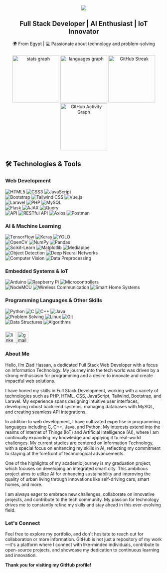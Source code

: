 <h1 align="center">
    <img src="https://readme-typing-svg.herokuapp.com/?font=Righteous&size=35&center=true&vCenter=true&width=500&height=70&duration=4000&lines=Hello+there!+👋;+I'm+Ziad+Hassan;" />
</h1>

<h2 align="center">Full Stack Developer | AI Enthusiast | IoT Innovator</h2>

<p align="center">
    🌍 From Egypt | 💻 Passionate about technology and problem-solving
</p>

###

<div align="center">
  <!-- GitHub Stats -->
  <img src="https://github-readme-stats.vercel.app/api?username=Ziad-Abaza&hide_title=false&hide_rank=false&show_icons=true&include_all_commits=true&count_private=true&disable_animations=false&theme=dracula&locale=en&hide_border=false" height="150" alt="stats graph"  />
  
  <!-- Most Used Languages -->
  <img src="https://github-readme-stats.vercel.app/api/top-langs?username=Ziad-Abaza&locale=en&hide_title=false&layout=compact&card_width=320&langs_count=5&theme=dracula&hide_border=false" height="150" alt="languages graph"  />
  
  <!-- Streak Stats -->
  <img src="https://github-readme-streak-stats.herokuapp.com/?user=Ziad-Abaza&theme=dracula&hide_border=false" alt="GitHub Streak" height="150" />
  
  <!-- Contribution Graph -->
  <img src="https://github-readme-activity-graph.cyclic.app/graph?username=Ziad-Abaza&theme=dracula&hide_border=true" alt="GitHub Activity Graph" height="150" />
</div>

## 🛠️ Technologies & Tools

### **Web Development**  
![HTML5](https://img.shields.io/badge/HTML5-E34F26?logo=html5&logoColor=white) ![CSS3](https://img.shields.io/badge/CSS3-1572B6?logo=css3&logoColor=white) ![JavaScript](https://img.shields.io/badge/JavaScript-F7DF1E?logo=javascript&logoColor=black)  
![Bootstrap](https://img.shields.io/badge/Bootstrap-563D7C?logo=bootstrap&logoColor=white) ![Tailwind CSS](https://img.shields.io/badge/Tailwind%20CSS-38B2AC?logo=tailwindcss&logoColor=white) ![Vue.js](https://img.shields.io/badge/Vue.js-4FC08D?logo=vue.js&logoColor=white)  
![Laravel](https://img.shields.io/badge/Laravel-EF4135?logo=laravel&logoColor=white) ![PHP](https://img.shields.io/badge/PHP-777BB4?logo=php&logoColor=white) ![MySQL](https://img.shields.io/badge/MySQL-4479A1?logo=mysql&logoColor=white)  
![Flask](https://img.shields.io/badge/Flask-000000?logo=flask&logoColor=white) ![AJAX](https://img.shields.io/badge/AJAX-00599C?logo=javascript&logoColor=white) ![jQuery](https://img.shields.io/badge/jQuery-0769AD?logo=jquery&logoColor=white)  
![API](https://img.shields.io/badge/API-FF6F00?logo=api&logoColor=white) ![RESTful API](https://img.shields.io/badge/RESTful%20API-4CAF50?logo=api&logoColor=white) ![Axios](https://img.shields.io/badge/Axios-5A29E4?logo=axios&logoColor=white) ![Postman](https://img.shields.io/badge/Postman-FF6C37?logo=postman&logoColor=white)

### **AI & Machine Learning**  
![TensorFlow](https://img.shields.io/badge/TensorFlow-FF6F00?logo=tensorflow&logoColor=white) ![Keras](https://img.shields.io/badge/Keras-D00000?logo=keras&logoColor=white) ![YOLO](https://img.shields.io/badge/YOLO-004d00?logo=yolo&logoColor=white)  
![OpenCV](https://img.shields.io/badge/OpenCV-5C3EE8?logo=opencv&logoColor=white) ![NumPy](https://img.shields.io/badge/NumPy-013243?logo=numpy&logoColor=white) ![Pandas](https://img.shields.io/badge/Pandas-150458?logo=pandas&logoColor=white)  
![Scikit-Learn](https://img.shields.io/badge/Scikit--Learn-F7931E?logo=scikit-learn&logoColor=white) ![Matplotlib](https://img.shields.io/badge/Matplotlib-004d00?logo=matplotlib&logoColor=white) ![Mediapipe](https://img.shields.io/badge/Mediapipe-00B140?logo=google&logoColor=white)  
![Object Detection](https://img.shields.io/badge/Object%20Detection-FF6F00?logo=google&logoColor=white) ![Deep Neural Networks](https://img.shields.io/badge/Deep%20Neural%20Networks-430098?logo=neural&logoColor=white)  
![Computer Vision](https://img.shields.io/badge/Computer%20Vision-1E88E5?logo=opencv&logoColor=white) ![Data Preprocessing](https://img.shields.io/badge/Data%20Preprocessing-FF6F00?logo=google&logoColor=white)

### **Embedded Systems & IoT**  
![Arduino](https://img.shields.io/badge/Arduino-00979D?logo=arduino&logoColor=white) ![Raspberry Pi](https://img.shields.io/badge/Raspberry%20Pi-A22846?logo=raspberrypi&logoColor=white) ![Microcontrollers](https://img.shields.io/badge/Microcontroller-FF6F00?logo=micropython&logoColor=white)  
![NodeMCU](https://img.shields.io/badge/NodeMCU-1E88E5?logo=nodemcu&logoColor=white) ![Wireless Communication](https://img.shields.io/badge/Wireless%20Communication-FF6F00?logo=wifi&logoColor=white) ![Smart Home Systems](https://img.shields.io/badge/Smart%20Home-6200EE?logo=home-assistant&logoColor=white)

### **Programming Languages & Other Skills**  
![Python](https://img.shields.io/badge/Python-3776AB?logo=python&logoColor=white) ![C](https://img.shields.io/badge/C-A8B9CC?logo=c&logoColor=white) ![C++](https://img.shields.io/badge/C++-00599C?logo=cplusplus&logoColor=white) ![Java](https://img.shields.io/badge/Java-007396?logo=java&logoColor=white)  
![Problem Solving](https://img.shields.io/badge/Problem%20Solving-4CAF50?logo=thinkific&logoColor=white) ![Linux](https://img.shields.io/badge/Linux-FCC624?logo=linux&logoColor=black) ![Git](https://img.shields.io/badge/Git-F05032?logo=git&logoColor=white)  
![Data Structures](https://img.shields.io/badge/Data%20Structures-FF6F00?logo=algorithm&logoColor=white) ![Algorithms](https://img.shields.io/badge/Algorithms-00BFFF?logo=thinkific&logoColor=white)

###

<div align="left">
  <a href="https://www.linkedin.com/in/ziad-h-abaza-82276331b/" target="_blank">
    <img src="https://img.shields.io/static/v1?message=LinkedIn&logo=linkedin&label=&color=0077B5&logoColor=white&labelColor=&style=for-the-badge" height="35" alt="linkedin logo"  />
  </a>
  <a href="mailto:zeyad.h.abaza@gmail.com">
    <img src="https://img.shields.io/static/v1?message=Gmail&logo=gmail&label=&color=D14836&logoColor=white&labelColor=&style=for-the-badge" height="35" alt="gmail logo"  />
  </a>
</div>

### About Me

Hello, I’m Ziad Hassan, a dedicated Full Stack Web Developer with a focus on Information Technology. My journey into the tech world was driven by a strong enthusiasm for programming and a desire to innovate and create impactful web solutions.

I have honed my skills in Full Stack Development, working with a variety of technologies such as PHP, HTML, CSS, JavaScript, Tailwind, Bootstrap, and Laravel. My experience spans designing intuitive user interfaces, developing robust back-end systems, managing databases with MySQL, and creating seamless API integrations.

In addition to web development, I have cultivated expertise in programming languages including C, C++, Java, and Python. My interests extend into the realms of Internet of Things (IoT) and Artificial Intelligence (AI), where I am continually expanding my knowledge and applying it to real-world challenges. My current studies are centered on Information Technology, with a special focus on enhancing my skills in AI, reflecting my commitment to staying at the forefront of technological advancements.

One of the highlights of my academic journey is my graduation project, which focuses on developing an integrated smart city. This ambitious project aims to utilize AI for enhancing sustainability and improving the quality of urban living through innovations like self-driving cars, smart homes, and more.

I am always eager to embrace new challenges, collaborate on innovative projects, and contribute to the tech community. My passion for technology drives me to constantly refine my skills and stay ahead in this ever-evolving field.

### Let's Connect

Feel free to explore my portfolio, and don't hesitate to reach out for collaboration or more information. GitHub is not just a repository of my work—it's a platform where I connect with like-minded individuals, contribute to open-source projects, and showcase my dedication to continuous learning and innovation.

**Thank you for visiting my GitHub profile!**
